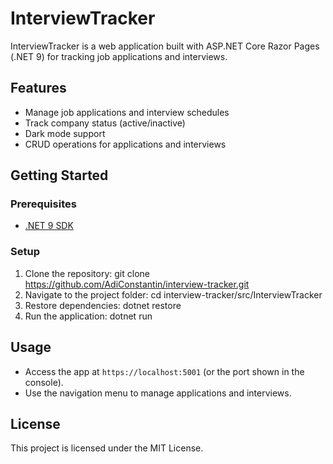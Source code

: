 # InterviewTracker

InterviewTracker is a web application built with ASP.NET Core Razor Pages (.NET 9) for tracking job applications and interviews.

## Features

- Manage job applications and interview schedules
- Track company status (active/inactive)
- Dark mode support
- CRUD operations for applications and interviews

## Getting Started

### Prerequisites

- [.NET 9 SDK](https://dotnet.microsoft.com/download/dotnet/9.0)

### Setup

1. Clone the repository: git clone https://github.com/AdiConstantin/interview-tracker.git
2. Navigate to the project folder: cd interview-tracker/src/InterviewTracker
3. Restore dependencies: dotnet restore
4. Run the application: dotnet run


## Usage

- Access the app at `https://localhost:5001` (or the port shown in the console).
- Use the navigation menu to manage applications and interviews.

## License

This project is licensed under the MIT License.

